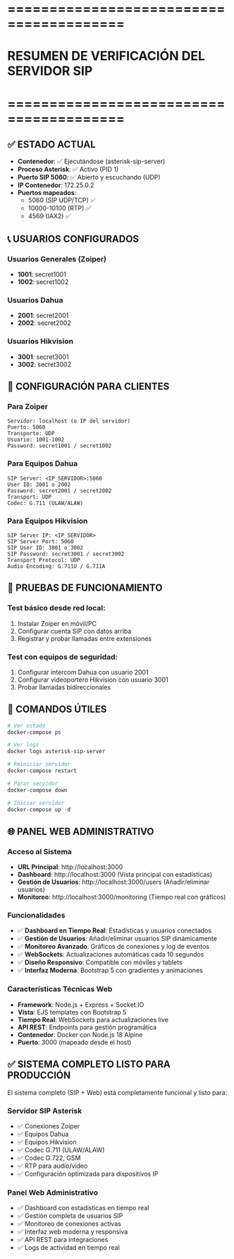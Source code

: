 # ========================================
# RESUMEN DE VERIFICACIÓN DEL SERVIDOR SIP
# ========================================

## ✅ ESTADO ACTUAL
- **Contenedor**: ✅ Ejecutándose (asterisk-sip-server)
- **Proceso Asterisk**: ✅ Activo (PID 1)
- **Puerto SIP 5060**: ✅ Abierto y escuchando (UDP)
- **IP Contenedor**: 172.25.0.2
- **Puertos mapeados**: 
  - 5060 (SIP UDP/TCP) ✅
  - 10000-10100 (RTP) ✅
  - 4569 (IAX2) ✅

## 📞 USUARIOS CONFIGURADOS

### Usuarios Generales (Zoiper)
- **1001**: secret1001
- **1002**: secret1002

### Usuarios Dahua
- **2001**: secret2001
- **2002**: secret2002

### Usuarios Hikvision  
- **3001**: secret3001
- **3002**: secret3002

## 🔧 CONFIGURACIÓN PARA CLIENTES

### Para Zoiper
```
Servidor: localhost (o IP del servidor)
Puerto: 5060
Transporte: UDP
Usuario: 1001-1002
Password: secret1001 / secret1002
```

### Para Equipos Dahua
```
SIP Server: <IP_SERVIDOR>:5060
User ID: 2001 o 2002
Password: secret2001 / secret2002
Transport: UDP
Codec: G.711 (ULAW/ALAW)
```

### Para Equipos Hikvision
```
SIP Server IP: <IP_SERVIDOR>
SIP Server Port: 5060
SIP User ID: 3001 o 3002
SIP Password: secret3001 / secret3002
Transport Protocol: UDP
Audio Encoding: G.711U / G.711A
```

## 🎯 PRUEBAS DE FUNCIONAMIENTO

### Test básico desde red local:
1. Instalar Zoiper en móvil/PC
2. Configurar cuenta SIP con datos arriba
3. Registrar y probar llamadas entre extensiones

### Test con equipos de seguridad:
1. Configurar intercom Dahua con usuario 2001
2. Configurar videoportero Hikvision con usuario 3001  
3. Probar llamadas bidireccionales

## 🚀 COMANDOS ÚTILES

```powershell
# Ver estado
docker-compose ps

# Ver logs
docker logs asterisk-sip-server

# Reiniciar servidor
docker-compose restart

# Parar servidor
docker-compose down

# Iniciar servidor
docker-compose up -d
```

## 🌐 PANEL WEB ADMINISTRATIVO

### Acceso al Sistema
- **URL Principal**: http://localhost:3000
- **Dashboard**: http://localhost:3000 (Vista principal con estadísticas)
- **Gestión de Usuarios**: http://localhost:3000/users (Añadir/eliminar usuarios)
- **Monitoreo**: http://localhost:3000/monitoring (Tiempo real con gráficos)

### Funcionalidades
- ✅ **Dashboard en Tiempo Real**: Estadísticas y usuarios conectados
- ✅ **Gestión de Usuarios**: Añadir/eliminar usuarios SIP dinámicamente
- ✅ **Monitoreo Avanzado**: Gráficos de conexiones y log de eventos
- ✅ **WebSockets**: Actualizaciones automáticas cada 10 segundos
- ✅ **Diseño Responsivo**: Compatible con móviles y tablets
- ✅ **Interfaz Moderna**: Bootstrap 5 con gradientes y animaciones

### Características Técnicas Web
- **Framework**: Node.js + Express + Socket.IO
- **Vista**: EJS templates con Bootstrap 5
- **Tiempo Real**: WebSockets para actualizaciones live
- **API REST**: Endpoints para gestión programática
- **Contenedor**: Docker con Node.js 18 Alpine
- **Puerto**: 3000 (mapeado desde el host)

## ✅ SISTEMA COMPLETO LISTO PARA PRODUCCIÓN

El sistema completo (SIP + Web) está completamente funcional y listo para:

### Servidor SIP Asterisk
- ✅ Conexiones Zoiper
- ✅ Equipos Dahua
- ✅ Equipos Hikvision
- ✅ Codec G.711 (ULAW/ALAW)
- ✅ Codec G.722, GSM
- ✅ RTP para audio/video
- ✅ Configuración optimizada para dispositivos IP

### Panel Web Administrativo
- ✅ Dashboard con estadísticas en tiempo real
- ✅ Gestión completa de usuarios SIP
- ✅ Monitoreo de conexiones activas
- ✅ Interfaz web moderna y responsiva
- ✅ API REST para integraciones
- ✅ Logs de actividad en tiempo real